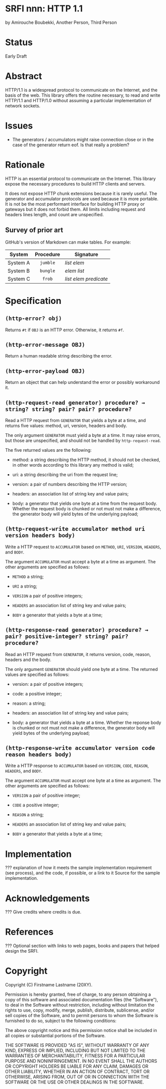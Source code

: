 # SRFI nnn: HTTP 1.1

by Amirouche Boubekki, Another Person, Third Person

# Status

Early Draft

# Abstract

HTTP/1.1 is a widespread protocol to communicate on the Internet, and
the basis of the web.  This library offers the routine necessary, to
read and write HTTP/1.1 and HTTP/1.0 without assuming a particular
implementation of network sockets.

# Issues

- The generators / accumulators might raise connection close or in the
  case of the generator return eof. Is that really a problem?

# Rationale

HTTP is an essential protocol to communicate on the Internet. This
library expose the necessary procedures to build HTTP clients and
servers.

It does not expose HTTP chunk extensions because it is rarely
useful. The generator and accumulator protocols are used because it is
more portable. It is not be the most performant interface for building
HTTP proxy or gateways but it does not forbid them. All limits
including request and headers lines length, and count are unspecified.

## Survey of prior art

GitHub's version of Markdown can make tables. For example:

| System        | Procedure | Signature                 |
| ------------- |:---------:| ------------------------- |
| System A      | `jumble`  | _list_ _elem_             |
| System B      | `bungle`  | _elem_ _list_             |
| System C      | `frob`    | _list_ _elem_ _predicate_ |

# Specification

## `(http-error? obj)`

Returns `#t` if `OBJ` is an HTTP error. Otherwise, it returns `#f`.

## `(http-error-message OBJ)`

Return a human readable string describing the error.

## `(http-error-payload OBJ)`

Return an object that can help understand the error or possibly
workaround it.

## `(http-request-read generator) procedure? → string? string? pair? pair? procedure?`

Read a HTTP request from `GENERATOR` that yields a byte at a time,
and returns five values: method, uri, version, headers and body.

The only argument `GENERATOR` must yield a byte at a time. It may
raise errors, but those are unspecified, and should not be handled by
`http-request-read`.

The five returned values are the following:

- method: a string describing the HTTP method, it should not be
  checked, in other words according to this library any method
  is valid;

- uri: a string describing the uri from the request line;

- version: a pair of numbers describing the HTTP version;

- headers: an association list of string key and value pairs;

- body: a generator that yields one byte at a time from the request
  body. Whether the request body is chunked or not must not make a
  difference, the generator body will yield bytes of the underlying
  payload;

## `(http-request-write accumulator method uri version headers body)`

Write a HTTP request to `ACCUMULATOR` based on `METHOD`, `URI`,
`VERSION`, `HEADERS`, and `BODY`.

The argument `ACCUMULATOR` must accept a byte at a time as
argument. The other arguments are specified as follows:

- `METHOD` a string;

- `URI` a string;

- `VERSION` a pair of positive integers;

- `HEADERS` an association list of string key and value pairs;

- `BODY` a generator that yields a byte at a time;

## `(http-response-read generator) procedure? → pair? positive-integer? string? pair? procedure?`

Read an HTTP request from `GENERATOR`, it returns version, code,
reason, headers and the body.

The only argument `GENERATOR` should yield one byte at a time. The
returned values are specified as follows:

- version: a pair of positive integers;

- code: a positive integer;

- reason: a string;

- headers: an association list of string key and value pairs;

- body: a generator that yields a byte at a time. Whether the reponse
  body is chunked or not must not make a difference, the generator
  body will yield bytes of the underlying payload;

## `(http-response-write accumulator version code reason headers body)`

Write a HTTP response to `ACCUMULATOR` based on `VERSION`, `CODE`,
`REASON`, `HEADERS`, and `BODY`.

The argument `ACCUMULATOR` must accept one byte at a time as
argument. The other arguments are specified as follows:

- `VERSION` a pair of positive integer;

- `CODE` a positive integer;

- `REASON` a string;

- `HEADERS` an association list of string key and value pairs;

- `BODY` a generator that yields a byte at a time;

# Implementation

??? explanation of how it meets the sample implementation requirement
(see process), and the code, if possible, or a link to it Source for
the sample implementation.

# Acknowledgements

??? Give credits where credits is due.

# References

??? Optional section with links to web pages, books and papers that
helped design the SRFI.

# Copyright

Copyright (C) Firstname Lastname (20XY).

Permission is hereby granted, free of charge, to any person obtaining
a copy of this software and associated documentation files (the
"Software"), to deal in the Software without restriction, including
without limitation the rights to use, copy, modify, merge, publish,
distribute, sublicense, and/or sell copies of the Software, and to
permit persons to whom the Software is furnished to do so, subject to
the following conditions:

The above copyright notice and this permission notice shall be
included in all copies or substantial portions of the Software.

THE SOFTWARE IS PROVIDED "AS IS", WITHOUT WARRANTY OF ANY KIND,
EXPRESS OR IMPLIED, INCLUDING BUT NOT LIMITED TO THE WARRANTIES OF
MERCHANTABILITY, FITNESS FOR A PARTICULAR PURPOSE AND
NONINFRINGEMENT. IN NO EVENT SHALL THE AUTHORS OR COPYRIGHT HOLDERS BE
LIABLE FOR ANY CLAIM, DAMAGES OR OTHER LIABILITY, WHETHER IN AN ACTION
OF CONTRACT, TORT OR OTHERWISE, ARISING FROM, OUT OF OR IN CONNECTION
WITH THE SOFTWARE OR THE USE OR OTHER DEALINGS IN THE SOFTWARE.
